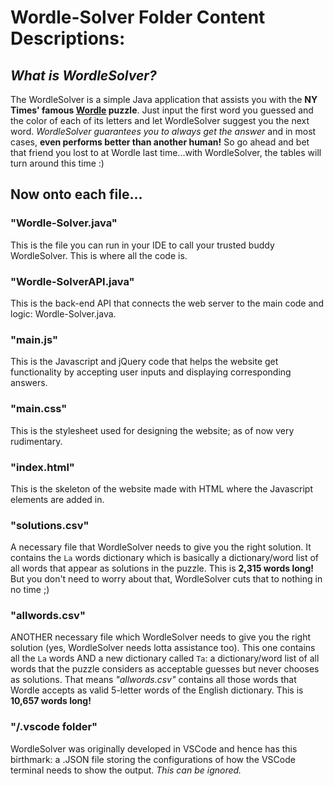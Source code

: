# Wordle-Solver Folder Content Descriptions:


## _What is WordleSolver?_
The WordleSolver is a simple Java application that assists you with the **NY Times' famous [Wordle](https://www.nytimes.com/games/wordle/index.html) puzzle**. Just input the first word
you guessed and the color of each of its letters and let WordleSolver suggest you the next word. _WordleSolver guarantees you to always get the answer_ and in most cases, **even 
performs better than another human!** So go ahead and bet that friend you lost to at Wordle last time...with WordleSolver, the tables will turn around this time :)

## Now onto each file...

### "Wordle-Solver.java"
This is the file you can run in your IDE to call your trusted buddy WordleSolver. This is where all the code is.

### "Wordle-SolverAPI.java"
This is the back-end API that connects the web server to the main code and logic: Wordle-Solver.java.

### "main.js"
This is the Javascript and jQuery code that helps the website get functionality by accepting user inputs and displaying corresponding answers.

### "main.css"
This is the stylesheet used for designing the website; as of now very rudimentary.

### "index.html"
This is the skeleton of the website made with HTML where the Javascript elements are added in.

### "solutions.csv"
A necessary file that WordleSolver needs to give you the right solution. It contains the `La` words dictionary which is basically a dictionary/word list of all words that appear as 
solutions in the puzzle. This is **2,315 words long!** But you don't need to worry about that, WordleSolver cuts that to nothing in no time ;)

### "allwords.csv"
ANOTHER necessary file which WordleSolver needs to give you the right solution (yes, WordleSolver needs lotta assistance too). This one contains all the `La` words AND a new dictionary
called `Ta`: a dictionary/word list of all words that the puzzle considers as acceptable guesses but never chooses as solutions. That means _"allwords.csv"_ contains all those words that
Wordle accepts as valid 5-letter words of the English dictionary. This is **10,657 words long!**

### "/.vscode folder"
WordleSolver was originally developed in VSCode and hence has this birthmark: a .JSON file storing the configurations of how the VSCode terminal needs to show the output.
_This can be ignored._

